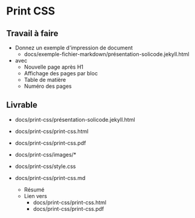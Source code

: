 # Print CSS

## Travail à faire

- Donnez un exemple d'impression de document 
  - docs/exemple-fichier-markdown/présentation-solicode.jekyll.html
- avec 
  - Nouvelle page après H1
  - Affichage des pages par bloc
  - Table de matière
  - Numéro des pages

## Livrable

- docs/print-css/présentation-solicode.jekyll.html
- docs/print-css/print-css.html
- docs/print-css/print-css.pdf
- docs/print-css/images/*
- docs/print-css/style.css

- docs/print-css/print-css.md
  - Résumé
  - Lien vers
    - docs/print-css/print-css.html
    - docs/print-css/print-css.pdf
